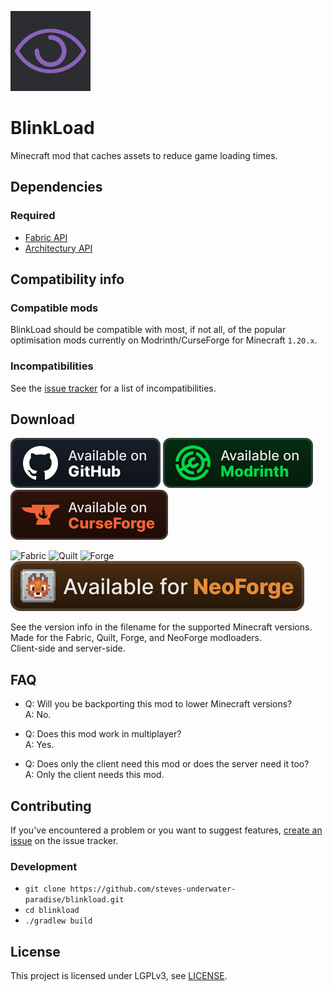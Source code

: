 ![BlinkLoad icon](docs/assets/icon/icon_128x128.png)

# BlinkLoad

Minecraft mod that caches assets to reduce game loading times.

## Dependencies

### Required

- [Fabric API](https://modrinth.com/mod/fabric-api)
- [Architectury API](https://modrinth.com/mod/architectury-api)

## Compatibility info

### Compatible mods

BlinkLoad should be compatible with most, if not all, of the popular optimisation mods currently on Modrinth/CurseForge for Minecraft
`1.20.x`.

### Incompatibilities

See
the [issue tracker](https://github.com/steves-underwater-paradise/blinkload/issues?q=is%3Aissue+is%3Aopen+sort%3Aupdated-desc+label%3Acompatibility)
for a list of incompatibilities.

## Download

[![GitHub](https://github.com/intergrav/devins-badges/raw/2dc967fc44dc73850eee42c133a55c8ffc5e30cb/assets/cozy/available/github_vector.svg)](https://github.com/steves-underwater-paradise/blinkload)
[![Modrinth](https://github.com/intergrav/devins-badges/raw/2dc967fc44dc73850eee42c133a55c8ffc5e30cb/assets/cozy/available/modrinth_vector.svg)](https://modrinth.com/mod/blinkload)
[![CurseForge](https://github.com/intergrav/devins-badges/raw/2dc967fc44dc73850eee42c133a55c8ffc5e30cb/assets/cozy/available/curseforge_vector.svg)](https://www.curseforge.com/minecraft/mc-mods/blinkload)

![Fabric](https://github.com/intergrav/devins-badges/raw/2dc967fc44dc73850eee42c133a55c8ffc5e30cb/assets/compact/supported/fabric_vector.svg)
![Quilt](https://github.com/intergrav/devins-badges/raw/2dc967fc44dc73850eee42c133a55c8ffc5e30cb/assets/compact/supported/quilt_vector.svg)
![Forge](https://github.com/intergrav/devins-badges/raw/2dc967fc44dc73850eee42c133a55c8ffc5e30cb/assets/compact/supported/forge_vector.svg)
![NeoForge](docs/assets/badges/compact/supported/neoforge_vector.svg)

See the version info in the filename for the supported Minecraft versions.  
Made for the Fabric, Quilt, Forge, and NeoForge modloaders.  
Client-side and server-side.

## FAQ

- Q: Will you be backporting this mod to lower Minecraft versions?  
  A: No.

- Q: Does this mod work in multiplayer?  
  A: Yes.

- Q: Does only the client need this mod or does the server need it too?  
  A: Only the client needs this mod.

## Contributing

If you've encountered a problem or you want to suggest
features, [create an issue](https://github.com/steves-underwater-paradise/blinkload/issues/new) on the issue tracker.

### Development

- `git clone https://github.com/steves-underwater-paradise/blinkload.git`
- `cd blinkload`
- `./gradlew build`

## License

This project is licensed under LGPLv3, see [LICENSE](https://github.com/steves-underwater-paradise/blinkload/blob/1.20.1/LICENSE).
